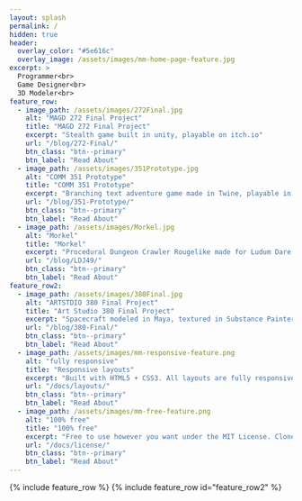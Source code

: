 ```yaml
---
layout: splash
permalink: /
hidden: true
header:
  overlay_color: "#5e616c"
  overlay_image: /assets/images/mm-home-page-feature.jpg
excerpt: >
  Programmer<br>
  Game Designer<br>
  3D Modeler<br>
feature_row:
  - image_path: /assets/images/272Final.jpg
    alt: "MAGD 272 Final Project"
    title: "MAGD 272 Final Project"
    excerpt: "Stealth game built in unity, playable on itch.io"
    url: "/blog/272-Final/"
    btn_class: "btn--primary"
    btn_label: "Read About"
  - image_path: /assets/images/351Prototype.jpg
    alt: "COMM 351 Prototype"
    title: "COMM 351 Prototype"
    excerpt: "Branching text adventure game made in Twine, playable in html"
    url: "/blog/351-Prototype/"
    btn_class: "btn--primary"
    btn_label: "Read About"
  - image_path: /assets/images/Morkel.jpg
    alt: "Morkel"
    title: "Morkel"
    excerpt: "Procedural Dungeon Crawler Rougelike made for Ludum Dare 49"
    url: "/blog/LDJ49/"
    btn_class: "btn--primary"
    btn_label: "Read About"  
feature_row2:
  - image_path: /assets/images/380Final.jpg
    alt: "ARTSTDIO 380 Final Project"
    title: "Art Studio 380 Final Project"
    excerpt: "Spacecraft modeled in Maya, textured in Substance Painter, rendered in Blender Cycles"
    url: "/blog/380-Final/"
    btn_class: "btn--primary"
    btn_label: "Read About"
  - image_path: /assets/images/mm-responsive-feature.png
    alt: "fully responsive"
    title: "Responsive layouts"
    excerpt: "Built with HTML5 + CSS3. All layouts are fully responsive with helpers to augment your content."
    url: "/docs/layouts/"
    btn_class: "btn--primary"
    btn_label: "Read About"
  - image_path: /assets/images/mm-free-feature.png
    alt: "100% free"
    title: "100% free"
    excerpt: "Free to use however you want under the MIT License. Clone it, fork it, customize it... whatever!"
    url: "/docs/license/"
    btn_class: "btn--primary"
    btn_label: "Read About"    
---
```



{% include feature_row %}
{% include feature_row id="feature_row2" %}